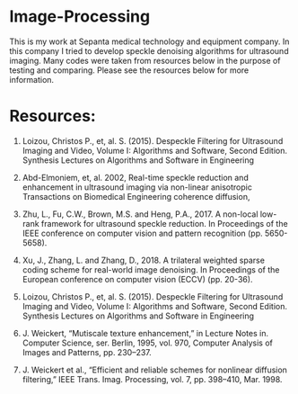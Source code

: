 # Image-Processing
This is my work at Sepanta medical technology and equipment company. In this company I tried to develop speckle denoising algorithms for ultrasound imaging.
Many codes were taken from resources below in the purpose of testing and comparing. Please see the resources below for more information.

# Resources:

1. Loizou, Christos P., et, al. S. (2015). Despeckle Filtering for Ultrasound Imaging and Video, Volume I: Algorithms and Software, Second Edition. Synthesis Lectures on Algorithms and Software in Engineering

2. Abd-Elmoniem, et, al. 2002, Real-time speckle reduction and enhancement in ultrasound imaging via non-linear anisotropic Transactions on Biomedical Engineering coherence diffusion, 

3. Zhu, L., Fu, C.W., Brown, M.S. and Heng, P.A., 2017. A non-local low-rank framework for ultrasound speckle reduction. In Proceedings of the IEEE conference on computer vision and pattern recognition (pp. 5650-5658). 

4. Xu, J., Zhang, L. and Zhang, D., 2018. A trilateral weighted sparse coding scheme for real-world image denoising. In Proceedings of the European conference on computer vision (ECCV) (pp. 20-36). 

5. Loizou, Christos P., et, al. S. (2015). Despeckle Filtering for Ultrasound Imaging and Video, Volume I: Algorithms and Software, Second Edition. Synthesis Lectures on Algorithms and Software in Engineering 

6. J. Weickert, “Mutiscale texture enhancement,” in Lecture Notes in. Computer Science, ser. Berlin, 1995, vol. 970, Computer Analysis of Images and Patterns, pp. 230–237. 

7. J. Weickert et al., “Efficient and reliable schemes for nonlinear diffusion filtering,” IEEE Trans. Imag. Processing, vol. 7, pp. 398–410, Mar. 1998.
